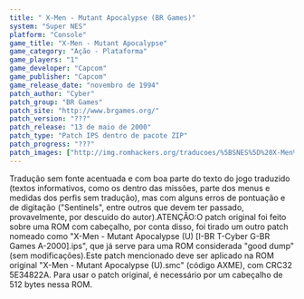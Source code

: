 ```yaml
---
title: " X-Men - Mutant Apocalypse (BR Games)"
system: "Super NES"
platform: "Console"
game_title: "X-Men - Mutant Apocalypse"
game_category: "Ação - Plataforma"
game_players: "1"
game_developer: "Capcom"
game_publisher: "Capcom"
game_release_date: "novembro de 1994"
patch_author: "Cyber"
patch_group: "BR Games"
patch_site: "http://www.brgames.org/"
patch_version: "???"
patch_release: "13 de maio de 2000"
patch_type: "Patch IPS dentro de pacote ZIP"
patch_progress: "???"
patch_images: ["http://img.romhackers.org/traducoes/%5BSNES%5D%20X-Men%20-%20Mutant%20Apocalypse%20-%20BR%20Games%20-%201.png","http://img.romhackers.org/traducoes/%5BSNES%5D%20X-Men%20-%20Mutant%20Apocalypse%20-%20BR%20Games%20-%202.png","http://img.romhackers.org/traducoes/%5BSNES%5D%20X-Men%20-%20Mutant%20Apocalypse%20-%20BR%20Games%20-%203.png"]
---
```

Tradução sem fonte acentuada e com boa parte do texto do jogo traduzido (textos informativos, como os dentro das missões, parte dos menus e medidas dos perfis sem tradução), mas com alguns erros de pontuação e de digitação ("Sentinels", entre outros que devem ter passado, provavelmente, por descuido do autor).ATENÇÃO:O patch original foi feito sobre uma ROM com cabeçalho, por conta disso, foi tirado um outro patch nomeado como "X-Men - Mutant Apocalypse (U) [I-BR T-Cyber G-BR Games A-2000].ips", que já serve para uma ROM considerada "good dump" (sem modificações).Este patch mencionado deve ser aplicado na ROM original "X-Men - Mutant Apocalypse (U).smc" (código AXME), com CRC32 5E34822A. Para usar o patch original, é necessário por um cabeçalho de 512 bytes nessa ROM.